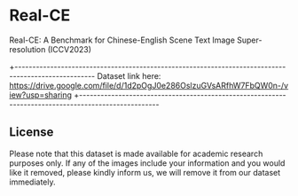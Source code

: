 # Real-CE
Real-CE: A Benchmark for Chinese-English Scene Text Image Super-resolution (ICCV2023)

+----------------------------------------------------------------------------------------------------
Dataset link here: https://drive.google.com/file/d/1d2pOgJ0e286OslzuGVsARfhW7FbQW0n-/view?usp=sharing
+----------------------------------------------------------------------------------------------------

## License
Please note that this dataset is made available for academic research purposes only. If any of the images include your information and you would like it removed, please kindly inform us, we will remove it from our dataset immediately.

